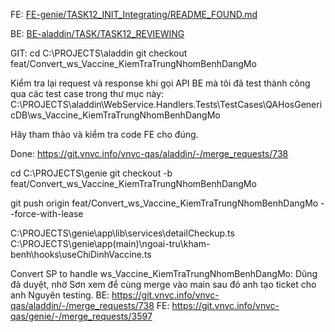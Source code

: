 FE: [FE-genie/TASK12_INIT_Integrating/README_FOUND.md](../FE-genie/TASK12_INIT_Integrating/README_FOUND.md)

BE: [BE-aladdin/TASK/TASK12_REVIEWING](../BE-aladdin/TASK/TASK12_REVIEWING)

GIT:
cd C:\PROJECTS\aladdin
git checkout feat/Convert_ws_Vaccine_KiemTraTrungNhomBenhDangMo



Kiểm tra lại request và response khi gọi API BE mà tôi đã test thành công qua các test case trong thư mục này:
C:\PROJECTS\aladdin\WebService.Handlers.Tests\TestCases\QAHosGenericDB\ws_Vaccine_KiemTraTrungNhomBenhDangMo

Hãy tham thảo và kiểm tra code FE cho đúng.


Done:
https://git.vnvc.info/vnvc-qas/aladdin/-/merge_requests/738


cd C:\PROJECTS\genie
git checkout -b feat/Convert_ws_Vaccine_KiemTraTrungNhomBenhDangMo


git push origin feat/Convert_ws_Vaccine_KiemTraTrungNhomBenhDangMo --force-with-lease

C:\PROJECTS\genie\app\lib\services\detailCheckup.ts
C:\PROJECTS\genie\app\(main)\ngoai-tru\kham-benh\hooks\useChiDinhVaccine.ts



Convert SP to handle ws_Vaccine_KiemTraTrungNhomBenhDangMo:
Dũng đã duyệt, nhờ Sơn xem để cùng merge vào main sau đó anh tạo ticket cho anh Nguyên testing.
BE: https://git.vnvc.info/vnvc-qas/aladdin/-/merge_requests/738
FE: https://git.vnvc.info/vnvc-qas/genie/-/merge_requests/3597